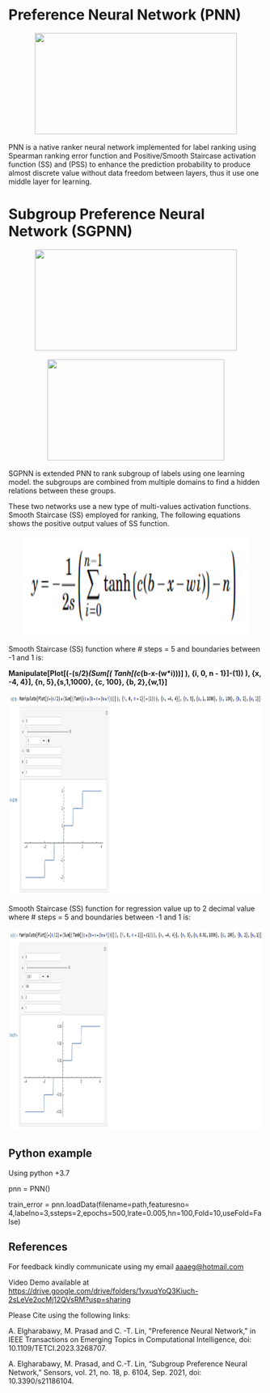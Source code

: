# Preference Neural Network (PNN)

<p align="center">
<img src="/Images/PNN.png" width="400" height="200">
</p>

PNN is a native ranker neural network implemented for label ranking using Spearman ranking error function and Positive/Smooth Staircase activation function (SS) and (PSS) to enhance the prediction probability to produce almost discrete value without data freedom between layers, thus it use one middle layer for learning.

# Subgroup Preference Neural Network (SGPNN)

<p align="center">
<img src="/Images/MAFN.png" width="400" height="200">
</p>


<p align="center">
<img src="/Images/SGPNN.png" width="350" height="200">
</p>

SGPNN is extended PNN to rank subgroup of labels using one learning model. the subgroups are combined from multiple domains to find a hidden relations between these groups.

These two networks use a new type of multi-values activation functions. Smooth Staircase (SS) employed for ranking, The following equations shows the positive output values of SS function.

<p align="center">
<img src="/Images/eq_ss.png" width="450" height="200">
</p>


Smooth Staircase (SS) function where # steps = 5 and boundaries between -1 and 1  is:

**Manipulate[Plot[(-(s/2)*(Sum[( Tanh[(c*(b-x-(w*i)))] ), {i, 0, n - 1}]-(1)) ), {x, -4, 4}], {n, 5},{s,1,1000}, {c, 100}, {b, 2},{w,1}]**

<p align="center">
<img src="/Images/ss.png" width="850" height="400">
</p>

Smooth Staircase (SS) function for regression value up to 2 decimal value where # steps = 5 and boundaries between -1 and 1  is:

<p align="center">
<img src="/Images/ss_001.png" width="850" height="400">
</p>

## Python example

Using python +3.7

pnn = PNN()

train_error = pnn.loadData(filename=path,featuresno= 4,labelno=3,ssteps=2,epochs=500,lrate=0.005,hn=100,Fold=10,useFold=False)


## References
For feedback kindly communicate using my email aaaeg@hotmail.com

Video Demo available at  https://drive.google.com/drive/folders/1yxuqYoQ3Kiuch-2sLeVe2ocMj12QVsRM?usp=sharing

Please Cite using the following links:

A. Elgharabawy, M. Prasad and C. -T. Lin, "Preference Neural Network," in IEEE Transactions on Emerging Topics in Computational Intelligence, doi: 10.1109/TETCI.2023.3268707.

A. Elgharabawy, M. Prasad, and C.-T. Lin, “Subgroup Preference Neural Network,” Sensors, vol. 21, no. 18, p. 6104, Sep. 2021, doi: 10.3390/s21186104.


